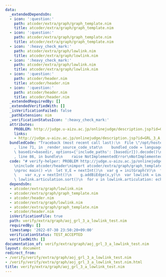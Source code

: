 ```yaml
---
data:
  _extendedDependsOn:
  - icon: ':question:'
    path: atcoder/extra/graph/graph_template.nim
    title: atcoder/extra/graph/graph_template.nim
  - icon: ':question:'
    path: atcoder/extra/graph/graph_template.nim
    title: atcoder/extra/graph/graph_template.nim
  - icon: ':heavy_check_mark:'
    path: atcoder/extra/graph/lowlink.nim
    title: atcoder/extra/graph/lowlink.nim
  - icon: ':heavy_check_mark:'
    path: atcoder/extra/graph/lowlink.nim
    title: atcoder/extra/graph/lowlink.nim
  - icon: ':question:'
    path: atcoder/header.nim
    title: atcoder/header.nim
  - icon: ':question:'
    path: atcoder/header.nim
    title: atcoder/header.nim
  _extendedRequiredBy: []
  _extendedVerifiedWith: []
  _isVerificationFailed: false
  _pathExtension: nim
  _verificationStatusIcon: ':heavy_check_mark:'
  attributes:
    PROBLEM: http://judge.u-aizu.ac.jp/onlinejudge/description.jsp?id=GRL_3_A
    links:
    - http://judge.u-aizu.ac.jp/onlinejudge/description.jsp?id=GRL_3_A
  bundledCode: "Traceback (most recent call last):\n  File \"/opt/hostedtoolcache/Python/3.10.6/x64/lib/python3.10/site-packages/onlinejudge_verify/documentation/build.py\"\
    , line 71, in _render_source_code_stat\n    bundled_code = language.bundle(stat.path,\
    \ basedir=basedir, options={'include_paths': [basedir]}).decode()\n  File \"/opt/hostedtoolcache/Python/3.10.6/x64/lib/python3.10/site-packages/onlinejudge_verify/languages/nim.py\"\
    , line 86, in bundle\n    raise NotImplementedError\nNotImplementedError\n"
  code: "# verify-helper: PROBLEM http://judge.u-aizu.ac.jp/onlinejudge/description.jsp?id=GRL_3_A\n\
    \ninclude atcoder/header\nimport atcoder/extra/graph/graph_template\nimport atcoder/extra/graph/lowlink\n\
    \nproc main() =\n  let V,E = nextInt()\n  var g = initGraph(V)\n  for i in 0..<E:\n\
    \    var x,y = nextInt()\n    g.addBiEdge(x,y)\n  var lowlink = LowLink(g)\n \
    \ lowlink.articulation.sort()\n  for v in lowlink.articulation: echo v\n\nmain()\n"
  dependsOn:
  - atcoder/extra/graph/lowlink.nim
  - atcoder/extra/graph/graph_template.nim
  - atcoder/header.nim
  - atcoder/extra/graph/lowlink.nim
  - atcoder/extra/graph/graph_template.nim
  - atcoder/header.nim
  isVerificationFile: true
  path: verify/extra/graph/aoj_grl_3_a_lowlink_test.nim
  requiredBy: []
  timestamp: '2022-07-30 23:50:20+09:00'
  verificationStatus: TEST_ACCEPTED
  verifiedWith: []
documentation_of: verify/extra/graph/aoj_grl_3_a_lowlink_test.nim
layout: document
redirect_from:
- /verify/verify/extra/graph/aoj_grl_3_a_lowlink_test.nim
- /verify/verify/extra/graph/aoj_grl_3_a_lowlink_test.nim.html
title: verify/extra/graph/aoj_grl_3_a_lowlink_test.nim
---
```

